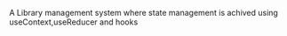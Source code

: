 A Library management system where state management is achived using useContext,useReducer and hooks
